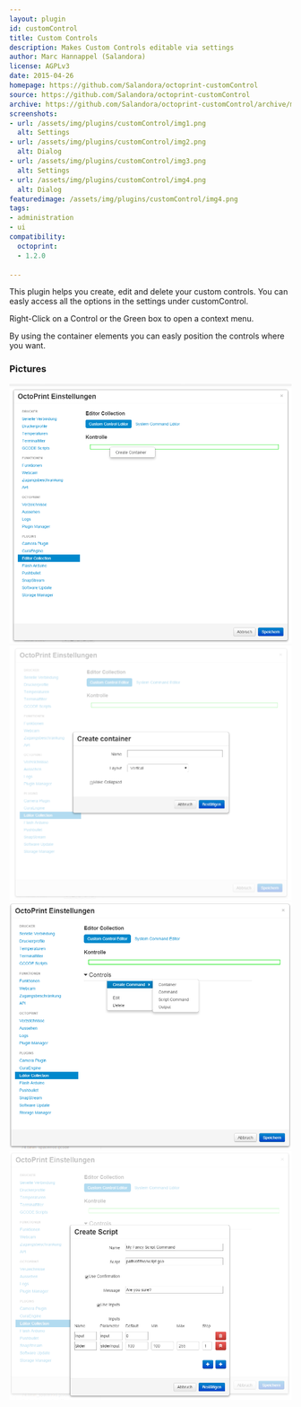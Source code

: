 ```yaml
---
layout: plugin
id: customControl
title: Custom Controls
description: Makes Custom Controls editable via settings
author: Marc Hannappel (Salandora)
license: AGPLv3
date: 2015-04-26
homepage: https://github.com/Salandora/octoprint-customControl
source: https://github.com/Salandora/octoprint-customControl
archive: https://github.com/Salandora/octoprint-customControl/archive/master.zip
screenshots:
- url: /assets/img/plugins/customControl/img1.png
  alt: Settings
- url: /assets/img/plugins/customControl/img2.png
  alt: Dialog
- url: /assets/img/plugins/customControl/img3.png
  alt: Settings
- url: /assets/img/plugins/customControl/img4.png
  alt: Dialog
featuredimage: /assets/img/plugins/customControl/img4.png
tags:
- administration
- ui
compatibility:
  octoprint:
  - 1.2.0

---
```

    
This plugin helps you create, edit and delete your custom controls.
You can easly access all the options in the settings under customControl.

Right-Click on a Control or the Green box to open a context menu.

By using the container elements you can easly position the controls where you want.

### Pictures
![Settings](/assets/img/plugins/customControl/img1.png)
![Dialog](/assets/img/plugins/customControl/img2.png)
![Settings](/assets/img/plugins/customControl/img3.png)
![Dialog](/assets/img/plugins/customControl/img4.png)